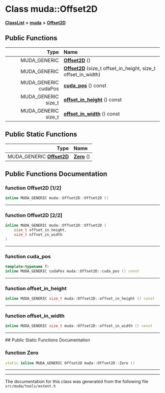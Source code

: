 

# Class muda::Offset2D



[**ClassList**](annotated.md) **>** [**muda**](namespacemuda.md) **>** [**Offset2D**](classmuda_1_1_offset2_d.md)










































## Public Functions

| Type | Name |
| ---: | :--- |
|  MUDA\_GENERIC | [**Offset2D**](#function-offset2d-12) () <br> |
|  MUDA\_GENERIC | [**Offset2D**](#function-offset2d-22) (size\_t offset\_in\_height, size\_t offset\_in\_width) <br> |
|  MUDA\_GENERIC cudaPos | [**cuda\_pos**](#function-cuda_pos) () const<br> |
|  MUDA\_GENERIC size\_t | [**offset\_in\_height**](#function-offset_in_height) () const<br> |
|  MUDA\_GENERIC size\_t | [**offset\_in\_width**](#function-offset_in_width) () const<br> |


## Public Static Functions

| Type | Name |
| ---: | :--- |
|  MUDA\_GENERIC [**Offset2D**](classmuda_1_1_offset2_d.md) | [**Zero**](#function-zero) () <br> |


























## Public Functions Documentation




### function Offset2D [1/2]

```C++
inline MUDA_GENERIC muda::Offset2D::Offset2D () 
```




<hr>



### function Offset2D [2/2]

```C++
inline MUDA_GENERIC muda::Offset2D::Offset2D (
    size_t offset_in_height,
    size_t offset_in_width
) 
```




<hr>



### function cuda\_pos 

```C++
template<typename T>
inline MUDA_GENERIC cudaPos muda::Offset2D::cuda_pos () const
```




<hr>



### function offset\_in\_height 

```C++
inline MUDA_GENERIC size_t muda::Offset2D::offset_in_height () const
```




<hr>



### function offset\_in\_width 

```C++
inline MUDA_GENERIC size_t muda::Offset2D::offset_in_width () const
```




<hr>
## Public Static Functions Documentation




### function Zero 

```C++
static inline MUDA_GENERIC Offset2D muda::Offset2D::Zero () 
```




<hr>

------------------------------
The documentation for this class was generated from the following file `src/muda/tools/extent.h`

